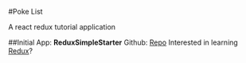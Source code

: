 #Poke List

A react redux tutorial application

##Initial App: **ReduxSimpleStarter**
Github: [Repo](https://github.com/StephenGrider/ReduxSimpleStarter)
Interested in learning [Redux](https://www.udemy.com/react-redux/)?
